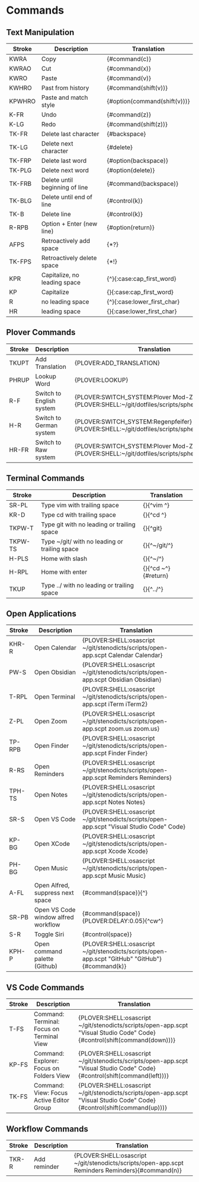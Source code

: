 # Commands

## Text Manipulation

| Stroke | Description                    | Translation                  |
|--------|--------------------------------|------------------------------|
| KWRA   | Copy                           | {#command(c)}                |
| KWRAO  | Cut                            | {#command(x)}                |
| KWRO   | Paste                          | {#command(v)}                |
| KWHRO  | Past from history              | {#command(shift(v))}         |
| KPWHRO | Paste and match style          | {#option(command(shift(v)))} |
| K-FR   | Undo                           | {#command(z)}                |
| K-LG   | Redo                           | {#command(shift(z))}         |
| TK-FR  | Delete last character          | {#backspace}                 |
| TK-LG  | Delete next character          | {#delete}                    |
| TK-FRP | Delete last word               | {#option(backspace)}         |
| TK-PLG | Delete next word               | {#option(delete)}            |
| TK-FRB | Delete until beginning of line | {#command(backspace)}        |
| TK-BLG | Delete until end of line       | {#control(k)}                |
| TK-B   | Delete line                    | {#control(k)}                |
| R-RPB  | Option + Enter (new line)      | {#option(return)}            |
| AFPS   | Retroactively add space        | {\*?}                        |
| TK-FPS | Retroactively delete space     | {\*!}                        |
| KPR    | Capitalize, no leading space   | {^}{:case:cap_first_word}    |
| KP     | Capitalize                     | {}{:case:cap_first_word}     |
| R      | no leading space               | {^}{:case:lower_first_char}  |
| HR     | leading space                  | {}{:case:lower_first_char}   |


## Plover Commands

| Stroke | Description                  | Translation                                                                                |
|--------|------------------------------|--------------------------------------------------------------------------------------------|
| TKUPT  | Add Translation              | {PLOVER:ADD_TRANSLATION}                                                                   |
| PHRUP  | Lookup Word                  | {PLOVER:LOOKUP}                                                                            |
| R-F    | Switch to English system     | {PLOVER:SWITCH_SYSTEM:Plover Mod-Z}{PLOVER:SHELL:~/git/dotfiles/scripts/sphero/english.sh} |
| H-R    | Switch to German system      | {PLOVER:SWITCH_SYSTEM:Regenpfeifer}{PLOVER:SHELL:~/git/dotfiles/scripts/sphero/german.sh}  |
| HR-FR  | Switch to Raw system         | {PLOVER:SWITCH_SYSTEM:Plover Mod-Z Raw}{PLOVER:SHELL:~/git/dotfiles/scripts/sphero/raw.sh} |

## Terminal Commands

| Stroke       | Description                                   | Translation               |
|--------------|-----------------------------------------------|---------------------------|
| SR-PL        | Type vim with trailing space                  | {}{^vim ^}                |
| KR-D         | Type cd with trailing space                   | {}{^cd ^}                 |
| TKPW-T       | Type git with no leading or trailing space    | {}{^git}                  |
| TKPW-TS      | Type ~/git/ with no leading or trailing space | {}{^~/git/^}              |
| H-PLS        | Home with slash                               | {}{^~/^}                  |
| H-RPL        | Home with enter                               | {}{^cd ~^}{#return}       |
| TKUP         | Type ../ with no leading or trailing space    | {}{^../^}                 |


## Open Applications

| Stroke | Description                         | Translation                                                                                        |
|--------|-------------------------------------|----------------------------------------------------------------------------------------------------|
| KHR-R  | Open Calendar                       | {PLOVER:SHELL:osascript ~/git/stenodicts/scripts/open-app.scpt Calendar Calendar}                  |
| PW-S   | Open Obsidian                       | {PLOVER:SHELL:osascript ~/git/stenodicts/scripts/open-app.scpt Obsidian Obsidian}                  |
| T-RPL  | Open Terminal                       | {PLOVER:SHELL:osascript ~/git/stenodicts/scripts/open-app.scpt iTerm iTerm2}                       |
| Z-PL   | Open Zoom                           | {PLOVER:SHELL:osascript ~/git/stenodicts/scripts/open-app.scpt zoom.us zoom.us}                    |
| TP-RPB | Open Finder                         | {PLOVER:SHELL:osascript ~/git/stenodicts/scripts/open-app.scpt Finder Finder}                      |
| R-RS   | Open Reminders                      | {PLOVER:SHELL:osascript ~/git/stenodicts/scripts/open-app.scpt Reminders Reminders}                |
| TPH-TS | Open Notes                          | {PLOVER:SHELL:osascript ~/git/stenodicts/scripts/open-app.scpt Notes Notes}                        |
| SR-S   | Open VS Code                        | {PLOVER:SHELL:osascript ~/git/stenodicts/scripts/open-app.scpt \"Visual Studio Code\" Code}        |
| KP-BG  | Open XCode                          | {PLOVER:SHELL:osascript ~/git/stenodicts/scripts/open-app.scpt Xcode Xcode}                        |
| PH-BG  | Open Music                          | {PLOVER:SHELL:osascript ~/git/stenodicts/scripts/open-app.scpt Music Music}                        |
| A-FL   | Open Alfred, suppress next space    | {#command(space)}{^}                                                                               |
| SR-PB  | Open VS Code window alfred workflow | {#command(space)}{PLOVER:DELAY:0.05}{^cw^}                                                         |
| S-R    | Toggle Siri                         | {#control(space)}                                                                                  |
| KPH-P  | Open command palette (Github)       | {PLOVER:SHELL:osascript ~/git/stenodicts/scripts/open-app.scpt \"GitHub\" \"GitHub\"}{#command(k)} |


## VS Code Commands

| Stroke | Description                               | Translation                                                                                                                 |
|--------|-------------------------------------------|-----------------------------------------------------------------------------------------------------------------------------|
| T-FS   | Command: Terminal: Focus on Terminal View | {PLOVER:SHELL:osascript ~/git/stenodicts/scripts/open-app.scpt \"Visual Studio Code\" Code}{#control(shift(command(down)))} |
| KP-FS  | Command: Explorer: Focus on Folders View  | {PLOVER:SHELL:osascript ~/git/stenodicts/scripts/open-app.scpt \"Visual Studio Code\" Code}{#control(shift(command(left)))} |
| TK-FS  | Command: View: Focus Active Editor Group  | {PLOVER:SHELL:osascript ~/git/stenodicts/scripts/open-app.scpt \"Visual Studio Code\" Code}{#control(shift(command(up)))}   |

## Workflow Commands

| Stroke | Description  | Translation                                                                                      |
|--------|--------------|--------------------------------------------------------------------------------------------------|
| TKR-R  | Add reminder | {PLOVER:SHELL:osascript ~/git/stenodicts/scripts/open-app.scpt Reminders Reminders}{#command(n)} |
